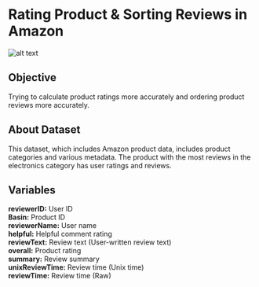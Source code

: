 # Rating Product & Sorting Reviews in Amazon

![alt text](https://s3.amazonaws.com/media.eremedia.com/wp-content/uploads/2018/10/03101035/amazon.png)

## Objective
Trying to calculate product ratings more accurately and ordering product reviews more accurately.

## About Dataset

This dataset, which includes Amazon product data, includes product categories and various metadata. The product with the most reviews in the electronics category has user ratings and reviews.

## Variables
**reviewerID:** User ID <br>
**Basin:** Product ID  <br>
**reviewerName:** User name <br>
**helpful:** Helpful comment rating <br>
**reviewText:** Review text (User-written review text) <br>
**overall:** Product rating <br>
**summary:** Review summary <br>
**unixReviewTime:** Review time (Unix time) <br>
**reviewTime:** Review time (Raw)